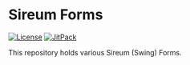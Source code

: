 # Sireum Forms

[![License](https://img.shields.io/badge/License-BSD_2--Clause-brightgreen.svg)](https://github.com/sireum/forms/blob/master/license.txt)
[![JitPack](https://jitpack.io/v/org.sireum/forms.svg)](https://jitpack.io/#org.sireum/forms)

This repository holds various Sireum (Swing) Forms.